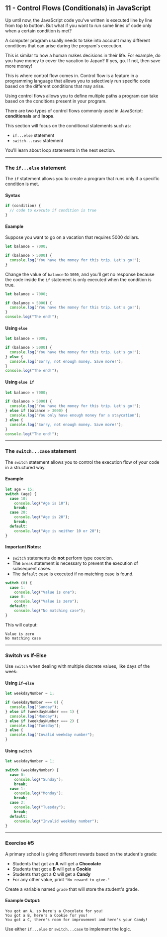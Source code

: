 ## 11 - Control Flows (Conditionals) in JavaScript

Up until now, the JavaScript code you've written is executed line by line from top to bottom. But what if you want to run some lines of code only when a certain condition is met?

A computer program usually needs to take into account many different conditions that can arise during the program's execution.

This is similar to how a human makes decisions in their life. For example, do you have money to cover the vacation to Japan? If yes, go. If not, then save more money!

This is where control flow comes in. Control flow is a feature in a programming language that allows you to selectively run specific code based on the different conditions that may arise.

Using control flows allows you to define multiple paths a program can take based on the conditions present in your program.

There are two types of control flows commonly used in JavaScript: **conditionals** and **loops**.

This section will focus on the conditional statements such as:

- `if...else` statement
- `switch...case` statement

You'll learn about loop statements in the next section.

---

### The `if...else` statement

The `if` statement allows you to create a program that runs only if a specific condition is met.

#### Syntax

```javascript
if (condition) {
  // code to execute if condition is true
}
```

#### Example

Suppose you want to go on a vacation that requires 5000 dollars.

```javascript
let balance = 7000;

if (balance > 5000) {
  console.log("You have the money for this trip. Let's go!");
}
```

Change the value of `balance` to `3000`, and you'll get no response because the code inside the `if` statement is only executed when the condition is true.

```javascript
let balance = 7000;

if (balance > 5000) {
  console.log("You have the money for this trip. Let's go!");
}
console.log("The end!");
```

#### Using `else`

```javascript
let balance = 7000;

if (balance > 5000) {
  console.log("You have the money for this trip. Let's go!");
} else {
  console.log("Sorry, not enough money. Save more!");
}
console.log("The end!");
```

#### Using `else if`

```javascript
let balance = 7000;

if (balance > 5000) {
  console.log("You have the money for this trip. Let's go!");
} else if (balance > 3000) {
  console.log("You only have enough money for a staycation");
} else {
  console.log("Sorry, not enough money. Save more!");
}
console.log("The end!");
```

---

### The `switch...case` statement

The `switch` statement allows you to control the execution flow of your code in a structured way.

#### Example

```javascript
let age = 15;
switch (age) {
  case 10:
    console.log("Age is 10");
    break;
  case 20:
    console.log("Age is 20");
    break;
  default:
    console.log("Age is neither 10 or 20");
}
```

#### Important Notes:
- `switch` statements do **not** perform type coercion.
- The `break` statement is necessary to prevent the execution of subsequent cases.
- The `default` case is executed if no matching case is found.

```javascript
switch (0) {
  case 1:
    console.log("Value is one");
  case 0:
    console.log("Value is zero");
  default:
    console.log("No matching case");
}
```

This will output:

```
Value is zero
No matching case
```

---

### Switch vs If-Else

Use `switch` when dealing with multiple discrete values, like days of the week:

#### Using `if-else`

```javascript
let weekdayNumber = 1;

if (weekdayNumber === 0) {
  console.log("Sunday");
} else if (weekdayNumber === 1) {
  console.log("Monday");
} else if (weekdayNumber === 2) {
  console.log("Tuesday");
} else {
  console.log("Invalid weekday number");
}
```

#### Using `switch`

```javascript
let weekdayNumber = 1;

switch (weekdayNumber) {
  case 0:
    console.log("Sunday");
    break;
  case 1:
    console.log("Monday");
    break;
  case 2:
    console.log("Tuesday");
    break;
  default:
    console.log("Invalid weekday number");
}
```

---

### Exercise #5

A primary school is giving different rewards based on the student's grade:

- Students that got an **A** will get a **Chocolate**
- Students that got a **B** will get a **Cookie**
- Students that got a **C** will get a **Candy**
- For any other value, print `"No reward to give."`

Create a variable named `grade` that will store the student's grade.

#### Example Output:

```
You got an A, so here's a Chocolate for you!
You got a B, here's a Cookie for you!
You got a C, there's room for improvement and here's your Candy!
```

Use either `if...else` or `switch...case` to implement the logic.

